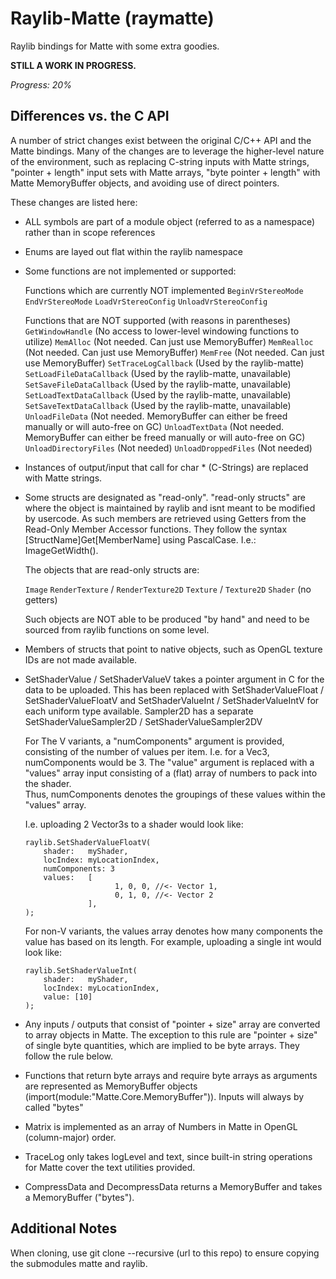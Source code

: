# Raylib-Matte (raymatte)
Raylib bindings for Matte with some extra goodies.


**STILL A WORK IN PROGRESS.**

*Progress: 20%*


## Differences vs. the C API

A number of strict changes exist between the original C/C++ API 
and the Matte bindings. Many of the changes are to leverage
the higher-level nature of the environment, such as replacing 
C-string inputs with Matte strings, "pointer + length" input 
sets with Matte arrays, "byte pointer + length" with 
Matte MemoryBuffer objects, and avoiding use of direct pointers.

These changes are listed here:


- ALL symbols are part of a module object (referred to as a namespace) 
  rather than in scope references
  
- Enums are layed out flat within the raylib namespace

- Some functions are not implemented or supported:

     Functions which are currently NOT implemented
          `BeginVrStereoMode`
          `EndVrStereoMode`
          `LoadVrStereoConfig`
          `UnloadVrStereoConfig`

     Functions that are NOT supported (with reasons in parentheses)
          `GetWindowHandle` (No access to lower-level windowing functions to utilize)
          `MemAlloc` (Not needed. Can just use MemoryBuffer)
          `MemRealloc` (Not needed. Can just use MemoryBuffer)
          `MemFree` (Not needed. Can just use MemoryBuffer)
          `SetTraceLogCallback` (Used by the raylib-matte)
          `SetLoadFileDataCallback` (Used by the raylib-matte, unavailable)
          `SetSaveFileDataCallback` (Used by the raylib-matte, unavailable)
          `SetLoadTextDataCallback` (Used by the raylib-matte, unavailable)
          `SetSaveTextDataCallback` (Used by the raylib-matte, unavailable)
          `UnloadFileData` (Not needed. MemoryBuffer can either be freed manually or will auto-free on GC)
          `UnloadTextData` (Not needed. MemoryBuffer can either be freed manually or will auto-free on GC)
          `UnloadDirectoryFiles` (Not needed)
          `UnloadDroppedFiles` (Not needed)
        
- Instances of output/input that call for char * (C-Strings) are replaced 
  with Matte strings.            
          
- Some structs are designated as "read-only".
  "read-only structs" are where the object is maintained by raylib 
  and isnt meant to be modified by usercode. As such members are retrieved
  using Getters from the Read-Only Member Accessor functions. They follow 
  the syntax [StructName]Get[MemberName] using PascalCase. I.e.:
  ImageGetWidth().
  
  The objects that are read-only structs are:

    `Image` 
    `RenderTexture` / `RenderTexture2D`
    `Texture` / `Texture2D`
    `Shader` (no getters)

  Such objects are NOT able to be produced "by hand" and need to be 
  sourced from raylib functions on some level. 
  
- Members of structs that point to native objects, such as OpenGL 
  texture IDs are not made available.

- SetShaderValue / SetShaderValueV takes a pointer argument in 
  C for the data to be uploaded. This has been replaced with 
  SetShaderValueFloat / SetShaderValueFloatV and 
  SetShaderValueInt / SetShaderValueIntV for each uniform 
  type available. Sampler2D has a separate 
  SetShaderValueSampler2D / SetShaderValueSampler2DV
  
  
  For The V variants, a "numComponents" 
  argument is provided, consisting of the number of values per 
  item. I.e. for a Vec3, numComponents would be 3. 
  The "value" argument is replaced with a "values" array input 
  consisting of a (flat) array of numbers to pack into the shader.             
  Thus, numComponents denotes the groupings of these values within the "values"
  array.

  I.e. uploading 2 Vector3s to a shader would look like:
    
    ```
    raylib.SetShaderValueFloatV(
        shader:   myShader,
        locIndex: myLocationIndex,
        numComponents: 3
        values:   [
                        1, 0, 0, //<- Vector 1,
                        0, 1, 0, //<- Vector 2
                  ],
    );
    ```
    
    
  For non-V variants, the values array denotes how many components 
  the value has based on its length. For example, uploading a 
  single int would look like:

    ```
    raylib.SetShaderValueInt(
        shader:   myShader,
        locIndex: myLocationIndex,
        value: [10]
    );
    ```

- Any inputs / outputs that consist of "pointer + size" array are 
  converted to array objects in Matte. The exception to this rule are "pointer + size" 
  of single byte quantities, which are implied to be byte arrays. They follow 
  the rule below.

- Functions that return byte arrays and require byte arrays 
  as arguments are represented as MemoryBuffer objects 
  (import(module:"Matte.Core.MemoryBuffer")). Inputs will always 
  by called "bytes"
  
- Matrix is implemented as an array of Numbers in Matte in OpenGL 
  (column-major) order.
  
- TraceLog only takes logLevel and text, since built-in string 
  operations for Matte cover the text utilities provided.

- CompressData and DecompressData returns a MemoryBuffer and takes a MemoryBuffer ("bytes").

## Additional Notes

When cloning, use git clone --recursive (url to this repo) to ensure copying the submodules matte and raylib.
